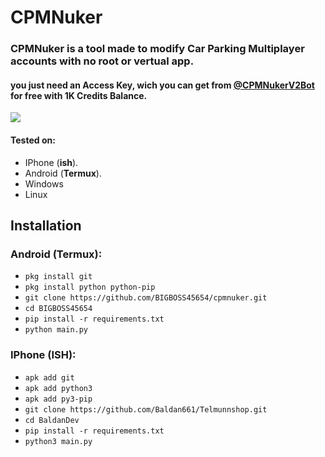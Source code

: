 # CPMNuker

<h3>CPMNuker is a tool made to modify Car Parking Multiplayer accounts with no root or vertual app.</h3>
<h4>you just need an Access Key, wich you can get from <a href="">@CPMNukerV2Bot</a> for free with 1K Credits Balance.</h4>

![](./assets/screenshot_1.png)

#### Tested on:

- IPhone (**ish**).
- Android (**Termux**).
- Windows
- Linux

## Installation

### Android (Termux):

- `pkg install git`
- `pkg install python python-pip`
- `git clone https://github.com/BIGBOSS45654/cpmnuker.git`
- `cd BIGBOSS45654`
- `pip install -r requirements.txt`
- `python main.py`

### IPhone (ISH):

- `apk add git`
- `apk add python3`
- `apk add py3-pip`
- `git clone https://github.com/Baldan661/Telmunnshop.git`
- `cd BaldanDev`
- `pip install -r requirements.txt`
- `python3 main.py`
